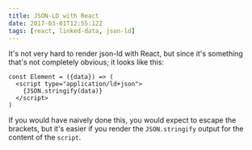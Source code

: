 ```yaml
---
title: JSON-LD with React
date: 2017-03-01T12:55:12Z
tags: [react, linked-data, json-ld]
---
```

It's not very hard to render json-ld with React, but since it's something that's not completely obvious; it looks like this: 

```
const Element = ({data}) => (
  <script type="application/ld+json">
    {JSON.stringify(data)}
  </script>
)
```

If you would have naively done this, you would expect to escape the brackets, but it's easier if you render the `JSON.stringify` output for the content of the `script`.
